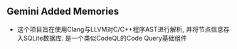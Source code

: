 ## Gemini Added Memories
- 这个项目旨在使用Clang与LLVM对C/C++程序AST进行解析, 并将节点信息存入SQLite数据库. 是一个类似CodeQL的Code Query基础组件
